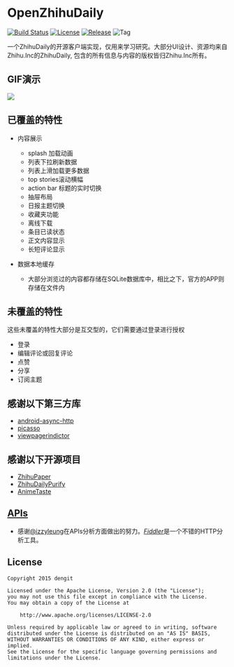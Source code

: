 # OpenZhihuDaily
[![Build Status](https://travis-ci.org/dengit/OpenZhihuDaily.svg?branch=master)](https://travis-ci.org/dengit/OpenZhihuDaily) [![License](https://img.shields.io/badge/license-Apache%202-blue.svg)](https://www.apache.org/licenses/LICENSE-2.0)
[![Release](https://img.shields.io/github/release/dengit/OpenZhihuDaily.svg)](https://github.com/dengit/OpenZhihuDaily/releases) ![Tag](https://img.shields.io/github/tag/dengit/OpenZhihuDaily.svg)

一个ZhihuDaily的开源客户端实现，仅用来学习研究。大部分UI设计、资源均来自Zhihu.Inc的ZhihuDaily, 包含的所有信息与内容的版权皆归Zhihu.Inc所有。

## GIF演示
![][0]

## 已覆盖的特性
  - 内容展示
    - splash 加载动画
    - 列表下拉刷新数据
    - 列表上滑加载更多数据
    - top stories滚动横幅
    - action bar 标题的实时切换
    - 抽屉布局
    - 日报主题切换
    - 收藏夹功能
    - 离线下载
    - 条目已读状态
    - 正文内容显示
    - 长短评论显示
    
  - 数据本地缓存
    - 大部分浏览过的内容都存储在SQLite数据库中，相比之下，官方的APP则存储在文件内
  
## 未覆盖的特性
  这些未覆盖的特性大部分是互交型的，它们需要通过登录进行授权

  - 登录
  - 编辑评论或回复评论
  - 点赞
  - 分享
  - 订阅主题

## 感谢以下第三方库
  - [android-async-http][1]
  - [picasso][2]
  - [viewpagerindictor][3]
  
## 感谢以下开源项目
  - [ZhihuPaper][4]
  - [ZhihuDailyPurify][5]
  - [AnimeTaste][6]

## [APIs][7]
  - 感谢[@izzyleung][8]在APIs分析方面做出的努力。[*Fiddler*][9]是一个不错的HTTP分析工具。

## License
    Copyright 2015 dengit
    
    Licensed under the Apache License, Version 2.0 (the "License");
    you may not use this file except in compliance with the License.
    You may obtain a copy of the License at
    
        http://www.apache.org/licenses/LICENSE-2.0
    
    Unless required by applicable law or agreed to in writing, software
    distributed under the License is distributed on an "AS IS" BASIS,
    WITHOUT WARRANTIES OR CONDITIONS OF ANY KIND, either express or implied.
    See the License for the specific language governing permissions and
    limitations under the License.

  [0]: https://cloud.githubusercontent.com/assets/11329773/10941824/1700950a-8348-11e5-9b9a-6ed4c024e8db.gif
  [1]: https://github.com/loopj/android-async-http
  [2]: https://github.com/square/picasso
  [3]: https://github.com/JakeWharton/Android-ViewPagerIndicator
  [4]: https://github.com/cundong/ZhihuPaper
  [5]: https://github.com/izzyleung/ZhihuDailyPurify
  [6]: https://github.com/daimajia/AnimeTaste
  [7]: https://github.com/izzyleung/ZhihuDailyPurify/wiki/%E7%9F%A5%E4%B9%8E%E6%97%A5%E6%8A%A5-API-%E5%88%86%E6%9E%90
  [8]: https://github.com/izzyleung
  [9]: http://www.telerik.com/fiddler
  

